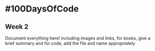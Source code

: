 # #100DaysOfCode

## Week 2

Document everything here! including images and links, for books, give a brief summary and for code, add the file and name appropriately
